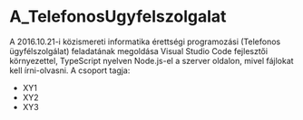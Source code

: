 # A_TelefonosUgyfelszolgalat
A 2016.10.21-i közismereti informatika érettségi programozási (Telefonos ügyfélszolgálat)
feladatának megoldása Visual Studio Code fejlesztői környezettel, TypeScript nyelven Node.js-el a szerver oldalon,
mivel fájlokat kell írni-olvasni.
A csoport tagja:
- XY1
- XY2
- XY3
